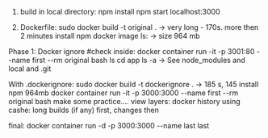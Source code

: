 1. build in local directory:
npm install
npm start
localhost:3000

2. Dockerfile:
sudo docker build -t original .
-> very long - 170s. more then 2 minutes install npm
docker image ls:
-> size 964 mb

Phase 1: Docker ignore
#check inside:
docker container run -it -p 3001:80 --name first  --rm original 
bash
ls
cd app
ls -a
-> See node_modules and local and .git

With .dockerignore:
sudo docker build -t dockerignore .
-> 185 s, 145 install npm
964mb
docker container run -it -p 3000:3000 --name first  --rm original 
bash
make some practice....
view layers: 
docker history <img-name>
using cashe: long builds (if any) first, changes then

final:
docker container run -d -p 3000:3000 --name last last